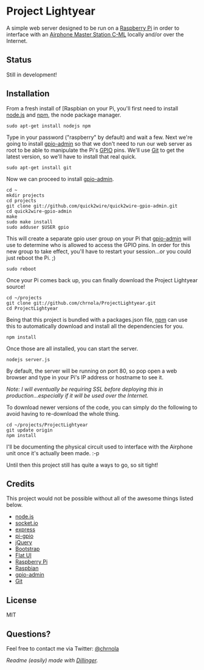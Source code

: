 Project Lightyear
=========

A simple web server designed to be run on a [Raspberry Pi] in order to interface with an [Airphone Master Station C-ML] locally and/or over the Internet.

Status
---------------------

Still in development!

Installation
--------------

From a fresh install of [Raspbian on your Pi, you'll first need to install [node.js] and [npm], the node package manager.

    sudo apt-get install nodejs npm

Type in your password ("raspberry" by default) and wait a few. Next we're going to install [gpio-admin] so that we don't need to run our web server as root to be able to manipulate the Pi's [GPIO] pins. We'll use [Git] to get the latest version, so we'll have to install that real quick.

    sudo apt-get install git

Now we can proceed to install [gpio-admin].

    cd ~
    mkdir projects
    cd projects
    git clone git://github.com/quick2wire/quick2wire-gpio-admin.git
    cd quick2wire-gpio-admin
    make
    sudo make install
    sudo adduser $USER gpio


This will create a separate gpio user group on your Pi that [gpio-admin] will use to determine who is allowed to access the GPIO pins. In order for this new group to take effect, you'll have to restart your session...or you could just reboot the Pi. ;)

    sudo reboot

Once your Pi comes back up, you can finally download the Project Lightyear source!

    cd ~/projects
    git clone git://github.com/chrnola/ProjectLightyear.git
    cd ProjectLightyear

Being that this project is bundled with a packages.json file, [npm] can use this to automatically download and install all the dependencies for you.

    npm install

Once those are all installed, you can start the server.

    nodejs server.js

By default, the server will be running on port 80, so pop open a web browser and type in your Pi's IP address or hostname to see it.

*Note: I will eventually be requiring SSL before deploying this in production...especially if it will be used over the Internet.*

To download newer versions of the code, you can simply do the following to avoid having to re-download the whole thing.

    cd ~/projects/ProjectLightyear
    git update origin
    npm install

I'll be documenting the physical circuit used to interface with the Airphone unit once it's actually been made. :-p

Until then this project still has quite a ways to go, so sit tight!

Credits
-----------------
This project would not be possible without all of the awesome things listed below.

* [node.js]
* [socket.io]
* [express]
* [pi-gpio]
* [jQuery]
* [Bootstrap]
* [Flat UI]
* [Raspberry Pi]
* [Raspbian]
* [gpio-admin]
* [Git]

License
--------------

MIT

Questions?
--------------
Feel free to contact me via Twitter: [@chrnola]

*Readme (easily) made with [Dillinger].*

  [node.js]: http://nodejs.org
  [socket.io]: http://socket.io
  [pi-gpio]: http://github.com/rakeshpai/pi-gpio
  [Bootstrap]: http://twitter.github.com/bootstrap/
  [jQuery]: http://jquery.com  
  [express]: http://expressjs.com
  [Dillinger]: http://dillenger.io
  [Flat UI]: http://designmodo.com/flat-free/
  [Airphone Master Station C-ML]: http://www.certifiedphonesolutions.com/Aiphone-Master-Station-C-ML-A-p/aipc-ml-fslash-a.htm
  [@chrnola]: http://twitter.com/chrnola
  [Raspberry Pi]: http://www.raspberrypi.org/
  [Raspbian]: http://www.raspbian.org/
  [gpio-admin]: http://github.com/quick2wire/quick2wire-gpio-admin
  [GPIO]: http://en.wikipedia.org/wiki/General_Purpose_Input/Output
  [Git]: http://git-scm.com
  [npm]: http://npmjs.org
    
